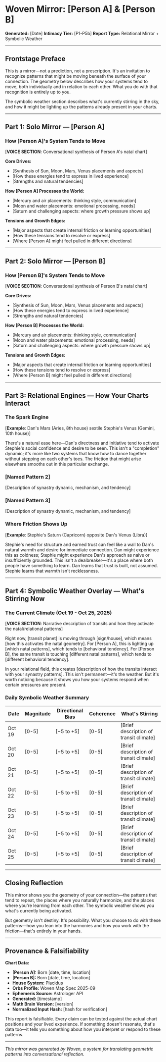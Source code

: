 # Woven Mirror: [Person A] & [Person B]

**Generated:** [Date]
**Intimacy Tier:** [P1-P5b]
**Report Type:** Relational Mirror + Symbolic Weather

---

## Frontstage Preface

This is a mirror—not a prediction, not a prescription. It's an invitation to recognize patterns that might be moving beneath the surface of your connection. The geometry below describes how your systems tend to move, both individually and in relation to each other. What you do with that recognition is entirely up to you.

The symbolic weather section describes what's currently stirring in the sky, and how it might be lighting up the patterns already present in your charts.

---

## Part 1: Solo Mirror — [Person A]

### How [Person A]'s System Tends to Move

[**VOICE SECTION**: Conversational synthesis of Person A's natal chart]

**Core Drives:**
- [Synthesis of Sun, Moon, Mars, Venus placements and aspects]
- [How these energies tend to express in lived experience]
- [Strengths and natural tendencies]

**How [Person A] Processes the World:**
- [Mercury and air placements: thinking style, communication]
- [Moon and water placements: emotional processing, needs]
- [Saturn and challenging aspects: where growth pressure shows up]

**Tensions and Growth Edges:**
- [Major aspects that create internal friction or learning opportunities]
- [How these tensions tend to resolve or express]
- [Where [Person A] might feel pulled in different directions]

---

## Part 2: Solo Mirror — [Person B]

### How [Person B]'s System Tends to Move

[**VOICE SECTION**: Conversational synthesis of Person B's natal chart]

**Core Drives:**
- [Synthesis of Sun, Moon, Mars, Venus placements and aspects]
- [How these energies tend to express in lived experience]
- [Strengths and natural tendencies]

**How [Person B] Processes the World:**
- [Mercury and air placements: thinking style, communication]
- [Moon and water placements: emotional processing, needs]
- [Saturn and challenging aspects: where growth pressure shows up]

**Tensions and Growth Edges:**
- [Major aspects that create internal friction or learning opportunities]
- [How these tensions tend to resolve or express]
- [Where [Person B] might feel pulled in different directions]

---

## Part 3: Relational Engines — How Your Charts Interact

### The Spark Engine

[**Example**: Dan's Mars (Aries, 8th house) sextile Stephie's Venus (Gemini, 10th house)]

There's a natural ease here—Dan's directness and initiative tend to activate Stephie's social confidence and desire to be seen. This isn't a "completion" dynamic; it's more like two systems that know how to dance together without stepping on each other's toes. The friction that might arise elsewhere smooths out in this particular exchange.

### [Named Pattern 2]

[Description of synastry dynamic, mechanism, and tendency]

### [Named Pattern 3]

[Description of synastry dynamic, mechanism, and tendency]

### Where Friction Shows Up

[**Example**: Stephie's Saturn (Capricorn) opposite Dan's Venus (Libra)]

Stephie's need for structure and earned trust can feel like a wall to Dan's natural warmth and desire for immediate connection. Dan might experience this as coldness; Stephie might experience Dan's approach as naive or insufficiently grounded. This isn't a dealbreaker—it's a place where both people have something to learn. Dan learns that trust is built, not assumed. Stephie learns that warmth isn't recklessness.

---

## Part 4: Symbolic Weather Overlay — What's Stirring Now

### The Current Climate (Oct 19 - Oct 25, 2025)

[**VOICE SECTION**: Narrative description of transits and how they activate the natal/relational patterns]

Right now, [transit planet] is moving through [sign/house], which means [how this activates the natal geometry]. For [Person A], this is lighting up [which natal patterns], which tends to [behavioral tendency]. For [Person B], the same transit is touching [different natal patterns], which tends to [different behavioral tendency].

In your relational field, this creates [description of how the transits interact with your synastry patterns]. This isn't permanent—it's the weather. But it's worth noticing because it shows you how your systems respond when certain pressures are present.

### Daily Symbolic Weather Summary

| Date | Magnitude | Directional Bias | Coherence | What's Stirring |
|------|-----------|------------------|-----------|------------------|
| Oct 19 | [0-5] | [−5 to +5] | [0-5] | [Brief description of transit climate] |
| Oct 20 | [0-5] | [−5 to +5] | [0-5] | [Brief description of transit climate] |
| Oct 21 | [0-5] | [−5 to +5] | [0-5] | [Brief description of transit climate] |
| Oct 22 | [0-5] | [−5 to +5] | [0-5] | [Brief description of transit climate] |
| Oct 23 | [0-5] | [−5 to +5] | [0-5] | [Brief description of transit climate] |
| Oct 24 | [0-5] | [−5 to +5] | [0-5] | [Brief description of transit climate] |
| Oct 25 | [0-5] | [−5 to +5] | [0-5] | [Brief description of transit climate] |

---

## Closing Reflection

This mirror shows you the geometry of your connection—the patterns that tend to repeat, the places where you naturally harmonize, and the places where you're learning from each other. The symbolic weather shows you what's currently being activated.

But geometry isn't destiny. It's possibility. What you choose to do with these patterns—how you lean into the harmonies and how you work with the friction—that's entirely in your hands.

---

## Provenance & Falsifiability

**Chart Data:**
- **[Person A]:** Born [date, time, location]
- **[Person B]:** Born [date, time, location]
- **House System:** Placidus
- **Orbs Profile:** Woven Map Spec 2025-09
- **Ephemeris Source:** Astrologer API
- **Generated:** [timestamp]
- **Math Brain Version:** [version]
- **Normalized Input Hash:** [hash for verification]

This report is falsifiable. Every claim can be tested against the actual chart positions and your lived experience. If something doesn't resonate, that's data too—it tells you something about how you interpret or respond to these patterns.

---

*This mirror was generated by Woven, a system for translating geometric patterns into conversational reflection.*